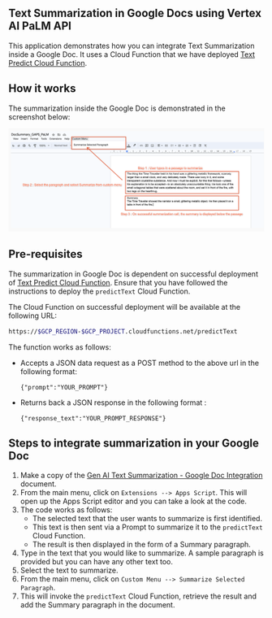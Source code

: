 ## Text Summarization in Google Docs using Vertex AI PaLM API

This application demonstrates how you can integrate Text Summarization inside a Google Doc. It uses a Cloud Function that we have deployed [Text Predict Cloud Function](../https://github.com/rominirani/genai-apptemplates-googlecloud/tree/main/text-predict-cloudfunction).

## How it works

The summarization inside the Google Doc is demonstrated in the screenshot below:

<img src="../assets/appsscript-summarization.png"/>

## Pre-requisites

The summarization in Google Doc is dependent on successful deployment of [Text Predict Cloud Function](../https://github.com/rominirani/genai-apptemplates-googlecloud/tree/main/text-predict-cloudfunction). Ensure that you have followed the instructions to deploy the `predictText` Cloud Function. 

The Cloud Function on successful deployment will be available at the following URL:

```bash
https://$GCP_REGION-$GCP_PROJECT.cloudfunctions.net/predictText
```

The function works as follows:
- Accepts a JSON data request as a POST method to the above url in the following format:
  ```
  {"prompt":"YOUR_PROMPT"}
  ```
- Returns back a JSON response in the following format :
  ```
  {"response_text":"YOUR_PROMPT_RESPONSE"}
  ```

## Steps to integrate summarization in your Google Doc

1. Make a copy of the [Gen AI Text Summarization - Google Doc Integration](https://docs.google.com/document/d/1kqAK6EXQZ0oacdhISd9sU8hxHflxkYAEXkk2XUSK9mo/copy) document.
2. From the main menu, click on `Extensions --> Apps Script`. This will open up the Apps Script editor and you can take a look at the code.
3. The code works as follows:
   - The selected text that the user wants to summarize is first identified.
   - This text is then sent via a Prompt to summarize it to the `predictText` Cloud Function.
   - The result is then displayed in the form of a Summary paragraph.
4. Type in the text that you would like to summarize. A sample paragraph is provided but you can have any other text too.
5. Select the text to summarize.
6. From the main menu, click on `Custom Menu --> Summarize Selected Paragraph`.
7. This will invoke the `predictText` Cloud Function, retrieve the result and add the Summary paragraph in the document.

